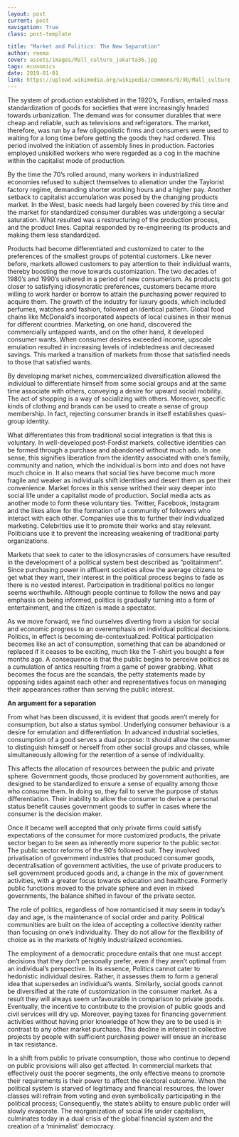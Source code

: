 ```yaml
---
layout: post
current: post
navigation: True
class: post-template

title: "Market and Politics: The New Separation"
author: reema
cover: assets/images/Mall_culture_jakarta36.jpg
tags: economics
date: 2019-01-01
link: https://upload.wikimedia.org/wikipedia/commons/9/9b/Mall_culture_jakarta36.jpg
---
```

The system of production established in the 1920’s, Fordism, entailed mass standardization of goods for societies that were increasingly headed towards urbanization. The demand was for consumer durables that were cheap and reliable, such as televisions and refrigerators. The market, therefore, was run by a few oligopolistic firms and consumers were used to waiting for a long time before getting the goods they had ordered. This period involved the initiation of assembly lines in production. Factories employed unskilled workers who were regarded as a cog in the machine within the capitalist mode of production.



By the time the 70’s rolled around, many workers in industrialized economies refused to subject themselves to alienation under the Taylorist factory regime, demanding shorter working hours and a higher pay. Another setback to capitalist accumulation was posed by the changing products market. In the West, basic needs had largely been covered by this time and the market for standardized consumer durables was undergoing a secular saturation. What resulted was a restructuring of the production process, and the product lines. Capital responded by re-engineering its products and making them less standardized.

Products had become differentiated and customized to cater to the preferences of the smallest groups of potential customers. Like never before, markets allowed customers to pay attention to their individual wants, thereby boosting the move towards customization. The two decades of 1980’s and 1990’s ushered in a period of new consumerism. As products got closer to satisfying idiosyncratic preferences, customers became more willing to work harder or borrow to attain the purchasing power required to acquire them. The growth of the industry for luxury goods, which included perfumes, watches and fashion, followed an identical pattern. Global food chains like McDonald’s incorporated aspects of local cuisines in their menus for different countries. Marketing, on one hand, discovered the commercially untapped wants, and on the other hand, it developed consumer wants. When consumer desires exceeded income, upscale emulation resulted in increasing levels of indebtedness and decreased savings. This marked a transition of markets from those that satisfied needs to those that satisfied wants.

By developing market niches, commercialized diversification allowed the individual to differentiate himself from some social groups and at the same time associate with others, conveying a desire for upward social mobility. The act of shopping is a way of socializing with others. Moreover, specific kinds of clothing and brands can be used to create a sense of group membership. In fact, rejecting consumer brands in itself establishes quasi-group identity.

What differentiates this from traditional social integration is that this is voluntary. In well-developed post-Fordist markets, collective identities can be formed through a purchase and abandoned without much ado. In one sense, this signifies liberation from the identity associated with one’s family, community and nation, which the individual is born into and does not have much choice in. It also means that social ties have become much more fragile and weaker as individuals shift identities and desert them as per their convenience. Market forces in this sense writhed their way deeper into social life under a capitalist mode of production. Social media acts as another mode to form these voluntary ties. Twitter, Facebook, Instagram and the likes allow for the formation of a community of followers who interact with each other. Companies use this to further their individualized marketing. Celebrities use it to promote their works and stay relevant. Politicians use it to prevent the increasing weakening of traditional party organizations.

Markets that seek to cater to the idiosyncrasies of consumers have resulted in the development of a political system best described as “politainment”. Since purchasing power in affluent societies allow the average citizens to get what they want, their interest in the political process begins to fade as there is no vested interest. Participation in traditional politics no longer seems worthwhile. Although people continue to follow the news and pay emphasis on being informed, politics is gradually turning into a form of entertainment, and the citizen is made a spectator.

As we move forward, we find ourselves diverting from a vision for social and economic progress to an overemphasis on individual political decisions. Politics, in effect is becoming de-contextualized. Political participation becomes like an act of consumption, something that can be abandoned or replaced if it ceases to be exciting, much like the T-shirt you bought a few months ago. A consequence is that the public begins to perceive politics as a cumulation of antics resulting from a game of power grabbing. What becomes the focus are the scandals, the petty statements made by opposing sides against each other and representatives focus on managing their appearances rather than serving the public interest.

<b>An argument for a separation</b>

From what has been discussed, it is evident that goods aren’t merely for consumption, but also a status symbol. Underlying consumer behaviour is a desire for emulation and differentiation. In advanced industrial societies, consumption of a good serves a dual purpose: It should allow the consumer to distinguish himself or herself from other social groups and classes, while simultaneously allowing for the retention of a sense of individuality.

This affects the allocation of resources between the public and private sphere. Government goods, those produced by government authorities, are designed to be standardized to ensure a sense of equality among those who consume them. In doing so, they fail to serve the purpose of status differentiation. Their inability to allow the consumer to derive a personal status benefit causes government goods to suffer in cases where the consumer is the decision maker.

Once it became well accepted that only private firms could satisfy expectations of the consumer for more customized products, the private sector began to be seen as inherently more superior to the public sector. The public sector reforms of the 90’s followed suit. They involved privatisation of government industries that produced consumer goods, decentralisation of government activities, the use of private producers to sell government produced goods and, a change in the mix of government activities, with a greater focus towards education and healthcare. Formerly public functions moved to the private sphere and even in mixed governments, the balance shifted in favour of the private sector.

The role of politics, regardless of how romanticised it may seem in today’s day and age, is the maintenance of social order and parity. Political communities are built on the idea of accepting a collective identity rather than focusing on one’s individuality. They do not allow for the flexibility of choice as in the markets of highly industrialized economies.

The employment of a democratic procedure entails that one must accept decisions that they don’t personally prefer, even if they aren’t optimal from an individual’s perspective. In its essence, Politics cannot cater to hedonistic individual desires. Rather, it assesses them to form a general idea that supersedes an individual’s wants. Similarly, social goods cannot be diversified at the rate of customization in the consumer market. As a result they will always seem unfavourable in comparison to private goods. Eventually, the incentive to contribute to the provision of public goods and civil services will dry up. Moreover, paying taxes for financing government activities without having prior knowledge of how they are to be used is in contrast to any other market purchase. This decline in interest in collective projects by people with sufficient purchasing power will ensue an increase in tax resistance.

In a shift from public to private consumption, those who continue to depend on public provisions will also get affected. In commercial markets that effectively oust the poorer segments, the only effective means to promote their requirements is their power to affect the electoral outcome. When the political system is starved of legitimacy and financial resources, the lower classes will refrain from voting and even symbolically participating in the political process; Consequently, the state’s ability to ensure public order will slowly evaporate. The reorganization of social life under capitalism, culminates today in a dual crisis of the global financial system and the creation of a ‘minimalist’ democracy.
